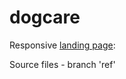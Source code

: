 # dogcare

Responsive [landing page](https://vvaleri.github.io/dogcare/):

Source files - branch 'ref'

